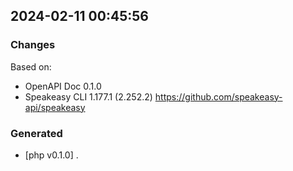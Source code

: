 

## 2024-02-11 00:45:56
### Changes
Based on:
- OpenAPI Doc 0.1.0 
- Speakeasy CLI 1.177.1 (2.252.2) https://github.com/speakeasy-api/speakeasy
### Generated
- [php v0.1.0] .